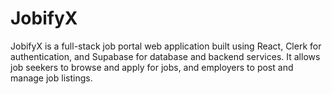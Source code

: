 # JobifyX

JobifyX is a full-stack job portal web application built using React, Clerk for authentication, and Supabase for database and backend services. It allows job seekers to browse and apply for jobs, and employers to post and manage job listings.
